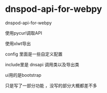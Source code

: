 dnspod-api-for-webpy
====================

dnspod-api-for-webpy


使用pycurl调取API

使用xlwt导出


config 里面是一些自定义配置

include里是 dnsapi 调用类以及导出类


ui用的是bootstrap


只是写了一部分功能 ，没写的部分大概都差不多
